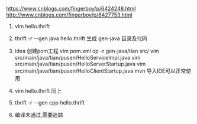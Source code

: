 https://www.cnblogs.com/fingerboy/p/6424248.html
http://www.cnblogs.com/fingerboy/p/6427753.html

1. vim hello.thrift
2. thrift -r --gen java hello.thrift
    生成 gen-java 目录及代码
3. idea 创建pom工程
   vim pom.xml
   cp -r gen-java/tian  src/
   vim src/main/java/tian/pusen/HelloServiceImpl.java
   vim src/main/java/tian/pusen/HelloServerStartup.java
   vim src/main/java/tian/pusen/HelloClientStartup.java
mvn 导入IDE可以正常使用

1. vim hello.thrift  同上
2. thrift -r --gen cpp hello.thrift
3. 编译未通过,需要追踪
